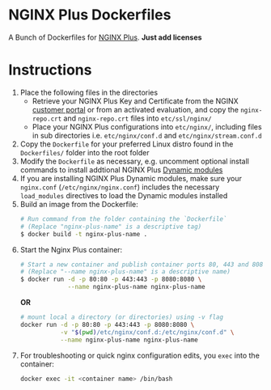 # NGINX Plus Dockerfiles

A Bunch of Dockerfiles for [NGINX Plus](https://www.nginx.com/products/nginx/).
**Just add licenses**

# Instructions
 1. Place the following files in the directories
    * Retrieve your NGINX Plus Key and Certificate from the NGINX [customer portal](https://cs.nginx.com/) or from an activated evaluation, and copy the `nginx-repo.crt` and `nginx-repo.crt` files into `etc/ssl/nginx/`
    * Place your NGINX Plus configurations into `etc/nginx/`, including files in sub directories i.e. `etc/nginx/conf.d` and `etc/nginx/stream.conf.d`
 2. Copy the `Dockerfile` for your preferred Linux distro found in the `Dockerfiles/` folder   into the root folder
 3. Modify the `Dockerfile` as necessary, e.g. uncomment optional install commands to install addtional NGINX Plus [Dynamic modules](https://docs.nginx.com/nginx/admin-guide/dynamic-modules/dynamic-modules/)
 4. If you are installing NGINX Plus Dynamic modules, make sure your `nginx.conf` (`/etc/nginx/nginx.conf`) includes the necessary `load_modules` directives to load the Dynamic modules installed
 5. Build an image from the Dockerfile:
    ```bash
    # Run command from the folder containing the `Dockerfile`
    # (Replace "nginx-plus-name" is a descriptive tag)
    $ docker build -t nginx-plus-name .
    ```
 6. Start the Nginx Plus container:
    ```bash
    # Start a new container and publish container ports 80, 443 and 8080 to the docker host
    # (Replace "--name nginx-plus-name" is a descriptive name)
    $ docker run -d -p 80:80 -p 443:443 -p 8080:8080 \
                 --name nginx-plus-name nginx-plus-name
    ```
    **OR**
    ```bash
    # mount local a directory (or directories) using -v flag
    docker run -d -p 80:80 -p 443:443 -p 8080:8080 \
               -v "$(pwd)/etc/nginx/conf.d:/etc/nginx/conf.d" \
               --name nginx-plus-name nginx-plus-name
    ```
 7. For troubleshooting or quick nginx configuration edits, you `exec` into the container:
    ```bash
    docker exec -it <container name> /bin/bash
    ```